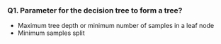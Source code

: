 ### Q1. Parameter for the decision tree to form a tree?
- Maximum tree depth or minimum number of samples in a leaf node
- Minimum samples split